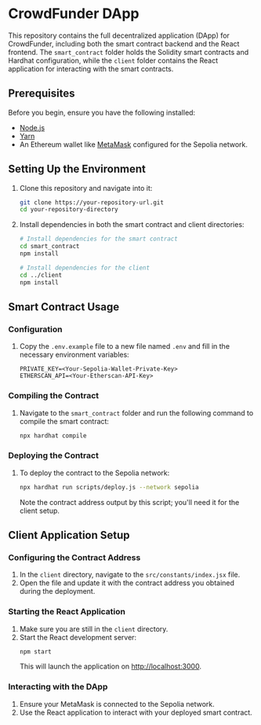 # CrowdFunder DApp

This repository contains the full decentralized application (DApp) for CrowdFunder, including both the smart contract backend and the React frontend. The `smart_contract` folder holds the Solidity smart contracts and Hardhat configuration, while the `client` folder contains the React application for interacting with the smart contracts.

## Prerequisites

Before you begin, ensure you have the following installed:
- [Node.js](https://nodejs.org/en/)
- [Yarn](https://yarnpkg.com/getting-started/install) 
- An Ethereum wallet like [MetaMask](https://metamask.io/) configured for the Sepolia network.

## Setting Up the Environment

1. Clone this repository and navigate into it:
   ```bash
   git clone https://your-repository-url.git
   cd your-repository-directory
   ```

2. Install dependencies in both the smart contract and client directories:
   ```bash
   # Install dependencies for the smart contract
   cd smart_contract
   npm install

   # Install dependencies for the client
   cd ../client
   npm install
   ```

## Smart Contract Usage

### Configuration

1. Copy the `.env.example` file to a new file named `.env` and fill in the necessary environment variables:
   ```plaintext
   PRIVATE_KEY=<Your-Sepolia-Wallet-Private-Key>
   ETHERSCAN_API=<Your-Etherscan-API-Key>
   ```

### Compiling the Contract

1. Navigate to the `smart_contract` folder and run the following command to compile the smart contract:
   ```bash
   npx hardhat compile
   ```

### Deploying the Contract

1. To deploy the contract to the Sepolia network:
   ```bash
   npx hardhat run scripts/deploy.js --network sepolia
   ```
   Note the contract address output by this script; you'll need it for the client setup.

## Client Application Setup

### Configuring the Contract Address

1. In the `client` directory, navigate to the `src/constants/index.jsx` file.
2. Open the file and update it with the contract address you obtained during the deployment.

### Starting the React Application

1. Make sure you are still in the `client` directory.
2. Start the React development server:
   ```bash
   npm start
   ```
   This will launch the application on [http://localhost:3000](http://localhost:3000).

### Interacting with the DApp

1. Ensure your MetaMask is connected to the Sepolia network.
2. Use the React application to interact with your deployed smart contract.


